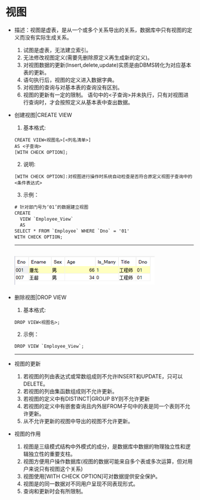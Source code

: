 # 视图
+ 描述：视图是虚表，是从一个或多个关系导出的关系，数据库中只有视图的定义而没有实际生成关系。
	1. 试图是虚表，无法建立索引。
	2. 无法修改视图定义(需要先删除原定义再生成新的定义)。
	3. 对视图数据的更新(Insert,delete,update)实质是由DBMS转化为对应基本表的更新。
	4. 语句执行后，视图的定义进入数据字典。
	5. 对视图的查询与对基本表的查询没有区别。
	6. 视图的更新有一定的限制。
	语句中的<子查询>并未执行，只有对视图进行查询时，才会按照定义从基本表中查出数据。
+ 创建视图|CREATE VIEW
	1. 基本格式:

	```
	CREATE VIEW<视图名>[<列名清单>]
	AS <子查询>
	[WITH CHECK OPTION];
	```
	2. 说明:
	```
	[WITH CHECK OPTION]:对视图进行操作时系统自动检查是否符合原定义视图子查询中的<条件表达式>

	```
	3. 示例：
	```
	# 针对部门号为‘01’的数据建立视图
	CREATE
	  VIEW `Employee_View`
	  AS
	SELECT * FROM `Employee` WHERE `Dno` = '01'
	WITH CHECK OPTION;
	```
	---
	![view.PNG](pictures/view.PNG)
	---
+ 删除视图|DROP VIEW
	1. 基本格式:

	```
	DROP VIEW<视图名>;
	```
	2. 示例：
	```
	DROP VIEW `Employee_View`;
	```
	---
+ 视图的更新
	1. 若视图的列由表达式或常数组成则不允许INSERT和UPDATE，只可以DELETE。
	2. 若视图的列由集函数组成则不允许更新。
	3. 若视图的定义中有DISTINCT|GROUP BY则不允许更新
	4. 若视图的定义中有嵌套查询且内外层FROM子句中的表是同一个表则不允许更新。
	5. 从不允许更新的视图中导出的视图不允许更新。
+ 视图的作用
	1. 视图是三级模式结构中外模式的成分，是数据库中数据的物理独立性和逻辑独立性的重要支柱。
	2. 视图方便用户操作数据库(视图的数据可能来自多个表或多次运算，但对用户来说只有视图这个关系)
	3. 视图使用[WITH CHECK OPTION]可对数据提供安全保护。
	4. 视图是的同一数据对不同用户呈现不同表现形式。
	5. 查询和更新时会有所限制。
